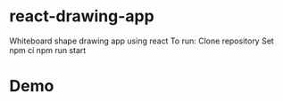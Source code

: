 # react-drawing-app
Whiteboard shape drawing app using react
To run:
Clone repository
Set npm ci
npm run start

# Demo
